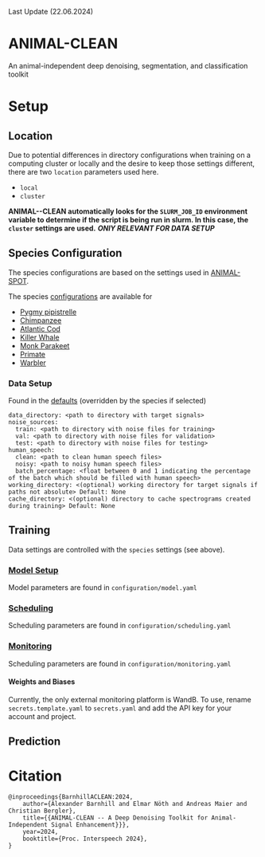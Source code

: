 Last Update (22.06.2024)

# ANIMAL-CLEAN
An animal-independent deep denoising, segmentation, and classification toolkit



# Setup
## Location
Due to potential differences in directory configurations when training on a computing cluster or locally and the desire to keep those settings different, there are two `location` parameters used here.
- `local`
- `cluster`

**ANIMAL--CLEAN automatically looks for the `SLURM_JOB_ID` environment variable to determine if the script is being run in slurm. In this case, the `cluster` settings are used.**
**_ONlY RELEVANT FOR DATA SETUP_**
## Species Configuration
The species configurations are based on the settings used in [ANIMAL-SPOT](https://github.com/ChristianBergler/ANIMAL-SPOT).

The species [configurations](configuration/species) are available for
- [Pygmy pipistrelle](configuration/species/bat.yaml)
- [Chimpanzee](configuration/species/chimp.yaml)
- [Atlantic Cod](configuration/species/cod.yaml)
- [Killer Whale](configuration/species/orca.yaml)
- [Monk Parakeet](configuration/species/parakeet.yaml)
- [Primate](configuration/species/primate.yaml)
- [Warbler](configuration/species/warbler.yaml)


### Data Setup

Found in the [defaults](configuration/defaults.yaml) (overridden by the species if selected)
```    
data_directory: <path to directory with target signals>
noise_sources:
  train: <path to directory with noise files for training>
  val: <path to directory with noise files for validation>
  test: <path to directory with noise files for testing>
human_speech:
  clean: <path to clean human speech files>
  noisy: <path to noisy human speech files>
  batch_percentage: <float between 0 and 1 indicating the percentage of the batch which should be filled with human speech>
working_directory: <(optional) working directory for target signals if paths not absolute> Default: None
cache_directory: <(optional) directory to cache spectrograms created during training> Default: None
```

## Training
Data settings are controlled with the `species` settings (see above).

### [Model Setup](configuration/model.yaml)
Model parameters are found in `configuration/model.yaml`

### [Scheduling](configuration/scheduling.yaml)
Scheduling parameters are found in `configuration/scheduling.yaml`

### [Monitoring](configuration/monitoring.yaml)
Scheduling parameters are found in `configuration/monitoring.yaml`

#### Weights and Biases
Currently, the only external monitoring platform is WandB. To use, rename `secrets.template.yaml` to `secrets.yaml` and add the API key for your account and project.

## Prediction


# Citation
```
@inproceedings{BarnhillACLEAN:2024,
	author={Alexander Barnhill and Elmar Nöth and Andreas Maier and Christian Bergler},
	title={{ANIMAL-CLEAN -- A Deep Denoising Toolkit for Animal-Independent Signal Enhancement}}},
	year=2024,
	booktitle={Proc. Interspeech 2024},
}
```